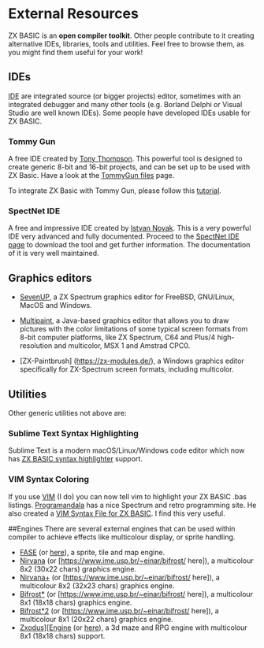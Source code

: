 # External Resources

ZX BASIC is an **open compiler toolkit**.
Other people contribute to it creating alternative IDEs, libraries, tools and utilities. Feel free to browse them, as you might find them useful for your work!

## IDEs
<abbr title="Integrated Development Environments">IDE</abbr> are integrated source (or bigger projects) editor, sometimes with an integrated debugger and many other tools (e.g. Borland Delphi or Visual Studio are well known IDEs). Some people have developed IDEs usable for ZX BASIC.

### Tommy Gun
A free IDE created by [Tony Thompson](http://www.users.on.net/~tonyt73). This powerful tool is designed to create
generic 8-bit and 16-bit projects, and can be set up to be used with ZX Basic.
Have a look at the [TommyGun files](https://sourceforge.net/projects/tommygun/files/) page.

To integrate ZX Basic with Tommy Gun, please follow this [tutorial](https://forum.boriel.com/showthread.php?tid=110).

### SpectNet IDE
A free and impressive IDE created by [Istvan Novak](https://github.com/Dotneteer).
This is a very powerful IDE very advanced and fully documented.
Proceed to the [SpectNet IDE page](https://dotneteer.github.io/spectnetide/) to download the tool and get
further information. The documentation of it is very well maintained.

## Graphics editors

* [SevenUP](http://www.speccy.org/metalbrain/), a ZX Spectrum graphics editor for FreeBSD, GNU/Linux, MacOS and Windows.

* [Multipaint](http://multipaint.kameli.net/), a Java-based graphics editor that allows you to draw pictures with the color limitations of some typical screen formats from 8-bit computer platforms, like ZX Spectrum, C64 and Plus/4 high-resolution and multicolor, MSX 1 and Amstrad CPC0.

* [ZX-Paintbrush] (https://zx-modules.de/), a Windows graphics editor specifically for ZX-Spectrum screen formats, including multicolor.

## Utilities
Other generic utilities not above are:

### Sublime Text Syntax Highlighting
Sublime Text is a modern macOS/Linux/Windows code editor which now has [ZX BASIC syntax highlighter](https://github.com/patters-syno/zx-basic-syntax) support.

### VIM Syntax Coloring
If you use [VIM](http://www.vim.org/) (I do) you can now tell vim to highlight your ZX BASIC .bas listings.
[Programandala](http://programandala.net/) has a nice Spectrum and retro programming site.
He also created a [VIM Syntax File for ZX BASIC](http://programandala.net/en.program.zx_basic_vim_syntax_file).
I find this very useful.

##Engines
There are several external engines that can be used within compiler to achieve effects like multicolour display, or sprite handling.

* [FASE](https://forum.boriel.com/showthread.php?tid=568)
  (or [here](https://forum.boriel.com/showthread.php?tid=575)), a sprite, tile and map engine.
* [Nirvana](https://spectrumcomputing.co.uk/entry/30001/ZX-Spectrum/NIRVANA_ENGINE)
  (or [https://www.ime.usp.br/~einar/bifrost/ here]), a multicolour 8x2 (30x22 chars) graphics engine.
* [Nirvana+](https://spectrumcomputing.co.uk/entry/30002/ZX-Spectrum/NIRVANA_ENGINE)
  (or [https://www.ime.usp.br/~einar/bifrost/ here]), a multicolour 8x2 (32x23 chars) graphics engine.
* [Bifrost*](https://spectrumcomputing.co.uk/entry/27405/ZX-Spectrum/BIFROST*_ENGINE)
  (or [https://www.ime.usp.br/~einar/bifrost/ here]), a multicolour 8x1 (18x18 chars) graphics engine.
* [Bifrost*2](https://spectrumcomputing.co.uk/entry/30003/ZX-Spectrum/BIFROST*2_ENGINE)
  (or [https://www.ime.usp.br/~einar/bifrost/ here]), a multicolour 8x1 (20x22 chars) graphics engine.
* [Zxodus\]\[Engine](https://spectrumcomputing.co.uk/entry/26639/ZX-Spectrum/ZXodus_Engine)
  (or [here](https://forum.boriel.com/showthread.php?tid=568)), a 3d maze and RPG engine with
  multicolour 8x1 (18x18 chars) support.
